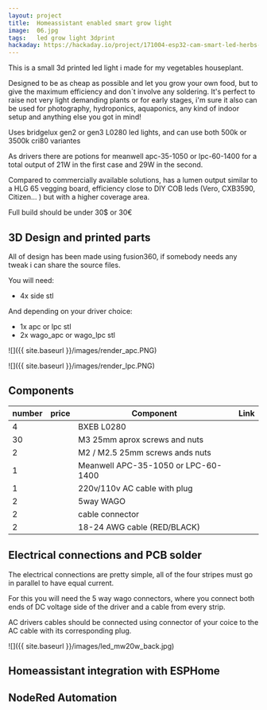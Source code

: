 ```yaml
---
layout: project
title:  Homeassistant enabled smart grow light
image:  06.jpg
tags:   led grow light 3dprint
hackaday: https://hackaday.io/project/171004-esp32-cam-smart-led-herbs-planter
---
```

This is a small 3d printed led light i made for my vegetables houseplant. 

Designed to be as cheap as possible and let you grow your own food,  but to give the maximum efficiency and don´t involve any soldering. It's perfect to raise not very light demanding plants or for early stages,  i'm sure it also can be used for photography, hydroponics, aquaponics,  any kind of indoor setup and anything else you got in mind! 

Uses bridgelux gen2 or gen3 L0280 led lights, and can use both 500k or 3500k cri80 variantes

As drivers there are potions for meanwell apc-35-1050 or lpc-60-1400 for a total output of 21W in the first case and 29W in the second.

Compared to commercially available solutions, has a lumen output  similar to a HLG 65 vegging board, efficiency close to DIY COB leds  (Vero, CXB3590, Citizen... ) but with a higher coverage area.

Full build should be under 30$ or 30€

## 3D Design and printed parts

All of design has been made using fusion360, if somebody needs any tweak i can share the source files.

You will need:

- 4x side stl

And depending on your driver choice:

- 1x apc or lpc stl
- 2x wago_apc or wago_lpc stl

![]({{ site.baseurl }}/images/render_apc.PNG)

![]({{ site.baseurl }}/images/render_lpc.PNG)

## Components

| number | price | Component                           | Link |
| ------ | ----- | ----------------------------------- | ---- |
| 4      |       | BXEB L0280                          |      |
| 30     |       | M3 25mm aprox screws and nuts       |      |
| 2      |       | M2 / M2.5 25mm screws ands nuts     |      |
| 1      |       | Meanwell APC-35-1050 or LPC-60-1400 |      |
| 1      |       | 220v/110v AC cable with plug        |      |
| 2      |       | 5way WAGO                           |      |
| 2      |       | cable connector                     |      |
| 2      |       | 18-24 AWG cable (RED/BLACK)         |      |



## Electrical connections and PCB solder

The electrical connections are pretty simple, all of the four stripes must go in parallel to have equal current.

For this you will need the 5 way wago connectors, where you connect both ends of DC voltage side of the driver and a cable from every strip.

AC drivers cables should be connected using connector of your coice to the AC cable with its corresponding plug.

![]({{ site.baseurl }}/images/led_mw20w_back.jpg)

## Homeassistant integration with ESPHome


## NodeRed Automation

